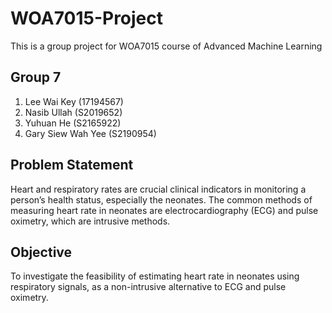 # WOA7015-Project
This is a group project for WOA7015 course of Advanced Machine Learning

## Group 7
1. Lee Wai Key (17194567)
2. Nasib Ullah (S2019652)
3. Yuhuan He (S2165922)
4. Gary Siew Wah Yee (S2190954)

## Problem Statement
Heart and respiratory rates are crucial clinical indicators in monitoring a person’s health status, especially the neonates. The common methods of measuring heart rate in neonates are electrocardiography (ECG) and pulse oximetry, which are intrusive methods. 

## Objective
To investigate the feasibility of estimating heart rate in neonates using respiratory signals, as a non-intrusive alternative to ECG and pulse oximetry.
